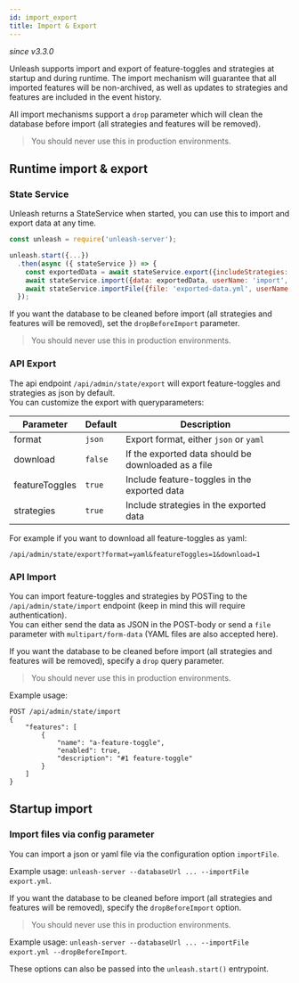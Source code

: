 ```yaml
---
id: import_export
title: Import & Export
---
```


_since v3.3.0_

Unleash supports import and export of feature-toggles and strategies at startup and during runtime. The import mechanism will guarantee that all imported features will be non-archived, as well as updates to strategies and features are included in the event history.

All import mechanisms support a `drop` parameter which will clean the database before import (all strategies and features will be removed).

> You should never use this in production environments.

## Runtime import & export

### State Service

Unleash returns a StateService when started, you can use this to import and export data at any time.

```javascript
const unleash = require('unleash-server');

unleash.start({...})
  .then(async ({ stateService }) => {
    const exportedData = await stateService.export({includeStrategies: false, includeFeatureToggles: true});
    await stateService.import({data: exportedData, userName: 'import', dropBeforeImport: false});
    await stateService.importFile({file: 'exported-data.yml', userName: 'import', dropBeforeImport: true})
  });
```

If you want the database to be cleaned before import (all strategies and features will be removed), set the `dropBeforeImport` parameter.

> You should never use this in production environments.

### API Export

The api endpoint `/api/admin/state/export` will export feature-toggles and strategies as json by default.\
You can customize the export with queryparameters:

| Parameter      | Default | Description                                         |
| -------------- | ------- | --------------------------------------------------- |
| format         | `json`  | Export format, either `json` or `yaml`              |
| download       | `false` | If the exported data should be downloaded as a file |
| featureToggles | `true`  | Include feature-toggles in the exported data        |
| strategies     | `true`  | Include strategies in the exported data             |

For example if you want to download all feature-toggles as yaml:

```
/api/admin/state/export?format=yaml&featureToggles=1&download=1
```

### API Import

You can import feature-toggles and strategies by POSTing to the `/api/admin/state/import` endpoint (keep in mind this will require authentication).\
You can either send the data as JSON in the POST-body or send a `file` parameter with `multipart/form-data` (YAML files are also accepted here).

If you want the database to be cleaned before import (all strategies and features will be removed), specify a `drop` query parameter.

> You should never use this in production environments.

Example usage:

```
POST /api/admin/state/import
{
    "features": [
        {
            "name": "a-feature-toggle",
            "enabled": true,
            "description": "#1 feature-toggle"
        }
    ]
}
```

## Startup import

### Import files via config parameter

You can import a json or yaml file via the configuration option `importFile`.

Example usage: `unleash-server --databaseUrl ... --importFile export.yml`.

If you want the database to be cleaned before import (all strategies and features will be removed), specify the `dropBeforeImport` option.

> You should never use this in production environments.

Example usage: `unleash-server --databaseUrl ... --importFile export.yml --dropBeforeImport`.

These options can also be passed into the `unleash.start()` entrypoint.
